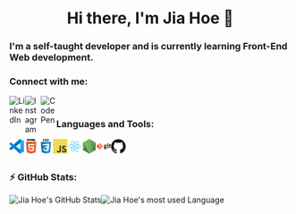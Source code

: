 <h1 align="center"> Hi there, I'm Jia Hoe 👋


### I'm a self-taught developer and is currently learning Front-End Web development.

### Connect with me:

[<img align="left" alt="LinkedIn" width="28px" src="https://cdn.jsdelivr.net/npm/simple-icons@v3/icons/linkedin.svg" color="purple"/>][linkedin]
[<img align="left" alt="Instagram" width="28px" src="https://cdn.jsdelivr.net/npm/simple-icons@v3/icons/instagram.svg" />][instagram]
[<img align="left" alt="CodePen" width="28px" src="https://cdn.jsdelivr.net/npm/simple-icons@v3/icons/codepen.svg" />][CodePen]


<br />

### Languages and Tools:

<img align="left" alt="Visual Studio Code" width="26px" src="https://raw.githubusercontent.com/github/explore/80688e429a7d4ef2fca1e82350fe8e3517d3494d/topics/visual-studio-code/visual-studio-code.png" />
<img align="left" alt="HTML5" width="26px" src="https://raw.githubusercontent.com/github/explore/80688e429a7d4ef2fca1e82350fe8e3517d3494d/topics/html/html.png" />
<img align="left" alt="CSS3" width="26px" src="https://raw.githubusercontent.com/github/explore/80688e429a7d4ef2fca1e82350fe8e3517d3494d/topics/css/css.png" />
<img align="left" alt="JavaScript" width="26px" src="https://raw.githubusercontent.com/github/explore/80688e429a7d4ef2fca1e82350fe8e3517d3494d/topics/javascript/javascript.png" />
<img align="left" alt="React" width="26px" src="https://raw.githubusercontent.com/github/explore/80688e429a7d4ef2fca1e82350fe8e3517d3494d/topics/react/react.png" />
<img align="left" alt="Node.js" width="26px" src="https://raw.githubusercontent.com/github/explore/80688e429a7d4ef2fca1e82350fe8e3517d3494d/topics/nodejs/nodejs.png" />
<img align="left" alt="Git" width="26px" src="https://raw.githubusercontent.com/github/explore/80688e429a7d4ef2fca1e82350fe8e3517d3494d/topics/git/git.png" />
<img align="left" alt="GitHub" width="26px" src="https://raw.githubusercontent.com/github/explore/78df643247d429f6cc873026c0622819ad797942/topics/github/github.png" />

<br />
<br />



### :zap: GitHub Stats:

<img align="left" alt="Jia Hoe's GitHub Stats" src="https://github-readme-stats.vercel.app/api?username=mrjiahoe&show_icons=true&hide_border=true&theme=dark" />
<img align="left" alt="Jia Hoe's most used Language" src="https://github-readme-stats.vercel.app/api/top-langs/?username=mrjiahoe&hide_border=true&theme=dark" />





[instagram]: https://www.instagram.com/jiahoe/
[linkedin]: https://www.linkedin.com/in/jia-hoe-chong/
[CodePen]: https://codepen.io/mrjiahoe
